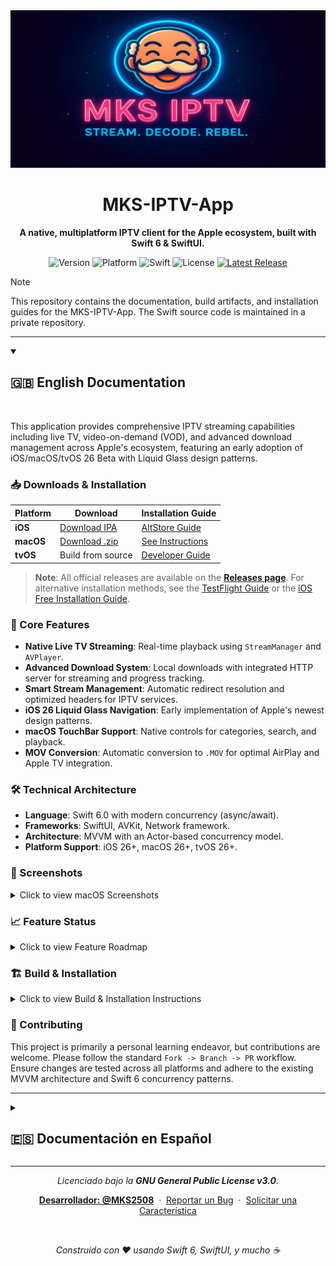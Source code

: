 <div align="center">
  <a href="https://github.com/MKS2508/MKS-IPTV-App">
    <img src="docs/imgs/banner3.webp" alt="MKS-IPTV-App Banner" width="800"/>
  </a>
  <h1>MKS-IPTV-App</h1>
  <p><strong>A native, multiplatform IPTV client for the Apple ecosystem, built with Swift 6 & SwiftUI.</strong></p>
</div>

<p align="center">
  <img alt="Version" src="https://img.shields.io/badge/version-v1.0--beta-blueviolet?style=for-the-badge">
  <img alt="Platform" src="https://img.shields.io/badge/platform-iOS%20%7C%20macOS%20%7C%20tvOS-4BC51D?style=for-the-badge">
  <img alt="Swift" src="https://img.shields.io/badge/Swift-6.0-F05138?style=for-the-badge&logo=swift">
  <img alt="License" src="https://img.shields.io/github/license/MKS2508/MKS-IPTV-App?style=for-the-badge&color=lightgrey">
  <a href="https://github.com/MKS2508/MKS-IPTV-App/releases/latest">
    <img alt="Latest Release" src="https://img.shields.io/github/v/release/MKS2508/MKS-IPTV-App?include_prereleases&style=for-the-badge&color=blue&logo=github">
  </a>
</p>

> [!NOTE]
> This repository contains the documentation, build artifacts, and installation guides for the MKS-IPTV-App. The Swift source code is maintained in a private repository.

---

<details open>
<summary><h2>🇬🇧 English Documentation</h2></summary>
<br>

This application provides comprehensive IPTV streaming capabilities including live TV, video-on-demand (VOD), and advanced download management across Apple's ecosystem, featuring an early adoption of iOS/macOS/tvOS 26 Beta with Liquid Glass design patterns.

### 📥 Downloads & Installation

| Platform | Download | Installation Guide |
|----------|----------|--------------------|
| **iOS** | [Download IPA](https://github.com/MKS2508/MKS-IPTV-App/releases/download/v1.0.0-alpha/ios_pre_mks-multiplatform-iptv.ipa) | [AltStore Guide](./build/ios/INSTALL-WITH-ALTSTORE.md) |
| **macOS** | [Download .zip](https://github.com/MKS2508/MKS-IPTV-App/releases/download/v1.0.0-alpha/mac-os-arm64_pre_mks-multiplatform-iptv.app.zip) | [See Instructions](#-macos-installation) |
| **tvOS** | Build from source | [Developer Guide](#-tvos-installation) |

> **Note**: All official releases are available on the [**Releases page**](https://github.com/MKS2508/MKS-IPTV-App/releases). For alternative installation methods, see the [TestFlight Guide](docs/TestFlight-Distribution-Guide.md) or the [iOS Free Installation Guide](docs/iOS-Free-Installation-Guide.md).

### 🚀 Core Features

- **Native Live TV Streaming**: Real-time playback using `StreamManager` and `AVPlayer`.
- **Advanced Download System**: Local downloads with integrated HTTP server for streaming and progress tracking.
- **Smart Stream Management**: Automatic redirect resolution and optimized headers for IPTV services.
- **iOS 26 Liquid Glass Navigation**: Early implementation of Apple's newest design patterns.
- **macOS TouchBar Support**: Native controls for categories, search, and playback.
- **MOV Conversion**: Automatic conversion to `.MOV` for optimal AirPlay and Apple TV integration.

### 🛠️ Technical Architecture

- **Language**: Swift 6.0 with modern concurrency (async/await).
- **Frameworks**: SwiftUI, AVKit, Network framework.
- **Architecture**: MVVM with an Actor-based concurrency model.
- **Platform Support**: iOS 26+, macOS 26+, tvOS 26+.

### 📸 Screenshots

<details>
<summary>Click to view macOS Screenshots</summary>

| Download Manager | Download Modal |
| :---: | :---: |
| ![Downloads Section](./docs/imgs/v0.0.1-alpha/macos/DownloadsSection_1.png) | ![Download Modal](./docs/imgs/v0.0.1-alpha/macos/download_modal.png) |
| **Liquid Glass Navigation** | **Series Detail View** |
| ![Liquid Glass Navigation](./docs/imgs/v0.0.1-alpha/macos/listview_liquidglasstopbar.png) | ![Series Detail](./docs/imgs/v0.0.1-alpha/macos/seriesdetail_1.png) |

</details>

### 📈 Feature Status

<details>
<summary>Click to view Feature Roadmap</summary>

#### ✅ **Production Ready**
- [x] Live TV Streaming
- [x] Download Management
- [x] Cross-Platform Navigation
- [x] iOS 26 Beta Liquid Glass
- [x] macOS TouchBar Integration
- [x] Real-time Search & Filtering

#### 🔜 **Next Release (v1.1)**
- [ ] VOD Streaming Integration
- [ ] Enhanced AirPlay Support
- [ ] Background Download Support
- [ ] Favorites System

#### 📋 **Future Roadmap (v1.2+)**
- [ ] Multiple Playback Engines (AVPlayer/VLC/FFmpeg)
- [ ] Offline Playback Mode
- [ ] Advanced Content Filtering
- [ ] Subtitle Management

</details>

### 🏗️ Build & Installation

<details>
<summary>Click to view Build & Installation Instructions</summary>

#### **Development Requirements**
- Xcode 16 Beta
- macOS 15 Beta+
- Swift 6.0
- Apple Developer Account

#### **Build Commands**
```bash
# macOS Build
xcodebuild -project mks-multiplatform-iptv.xcodeproj -scheme mks-multiplatform-iptv -configuration Debug

# iOS Build (Archive + Export)
xcodebuild -project mks-multiplatform-iptv.xcodeproj -scheme mks-multiplatform-iptv -configuration Release -archivePath build/ios/mks-iptv.xcarchive archive

# tvOS Build
xcodebuild -project mks-multiplatform-iptv.xcodeproj -scheme mks-multiplataforma-tvos-iptv -configuration Debug
```

#### **End User Installation**

##### **iOS (AltStore Method)**
1. Download the `.ipa` file from the [Releases page](https://github.com/MKS2508/MKS-IPTV-App/releases/latest).
2. Install using AltStore following the [**detailed installation guide**](./build/ios/INSTALL-WITH-ALTSTORE.md).
3. Trust the developer certificate in `Settings → General → VPN & Device Management`.

##### **macOS Installation**
1. Download the `.zip` file from Releases and unzip it.
2. Drag the `.app` bundle to your `/Applications` folder.
3. Right-click the app and select "Open", then accept the "unidentified developer" prompt.

##### **tvOS Installation**
- Requires Xcode installation with an Apple Developer account.
- Connect Apple TV via USB-C and deploy the build through Xcode.

</details>

### 🤝 Contributing

This project is primarily a personal learning endeavor, but contributions are welcome. Please follow the standard `Fork -> Branch -> PR` workflow. Ensure changes are tested across all platforms and adhere to the existing MVVM architecture and Swift 6 concurrency patterns.

</details>

---

<details>
<summary><h2>🇪🇸 Documentación en Español</h2></summary>
<br>

Esta aplicación ofrece capacidades completas de streaming IPTV, incluyendo TV en vivo, vídeo bajo demanda (VOD) y un sistema de descargas avanzado para todo el ecosistema de Apple, destacando por la adopción temprana del diseño Liquid Glass de iOS/macOS/tvOS 26.

### 📥 Descargas e Instalación

| Plataforma | Descarga | Guía de Instalación |
|------------|----------|---------------------|
| **iOS** | [Descargar IPA](https://github.com/MKS2508/MKS-IPTV-App/releases/download/v1.0.0-alpha/ios_pre_mks-multiplatform-iptv.ipa) | [Guía AltStore](./build/ios/INSTALL-WITH-ALTSTORE.md) |
| **macOS** | [Descargar .zip](https://github.com/MKS2508/MKS-IPTV-App/releases/download/v1.0.0-alpha/mac-os-arm64_pre_mks-multiplatform-iptv.app.zip) | [Ver Instrucciones](#-instalación-en-macos) |
| **tvOS** | Compilar desde código | [Guía para Desarrolladores](#-instalación-en-tvos) |

> **Nota**: Todas las versiones oficiales están en la [**página de Releases**](https://github.com/MKS2508/MKS-IPTV-App/releases). Para métodos alternativos, consulta la [Guía de TestFlight](docs/TestFlight-Distribution-Guide.md) o la [Guía de Instalación Gratuita para iOS](docs/iOS-Free-Installation-Guide.md).

### 🚀 Características Principales

- **Streaming de TV en Vivo Nativo**: Reproducción en tiempo real con `StreamManager` y `AVPlayer`.
- **Sistema de Descargas Avanzado**: Descargas locales con servidor HTTP integrado para streaming y seguimiento del progreso.
- **Gestión Inteligente de Streams**: Resolución automática de redirecciones y cabeceras optimizadas.
- **Navegación Liquid Glass de iOS 26**: Implementación temprana de los nuevos patrones de diseño de Apple.
- **Soporte para TouchBar en macOS**: Controles nativos para categorías, búsqueda y reproducción.
- **Conversión a MOV**: Conversión automática a `.MOV` para una integración óptima con AirPlay y Apple TV.

### 🛠️ Arquitectura Técnica

- **Lenguaje**: Swift 6.0 con concurrencia moderna (async/await).
- **Frameworks**: SwiftUI, AVKit, Network.
- **Arquitectura**: MVVM con un modelo de concurrencia basado en Actores.
- **Soporte de Plataformas**: iOS 26+, macOS 26+, tvOS 26+.

### 📸 Capturas de Pantalla

<details>
<summary>Haz clic para ver las capturas de macOS</summary>

| Gestor de Descargas | Modal de Descarga |
| :---: | :---: |
| ![Sección de Descargas](./docs/imgs/v0.0.1-alpha/macos/DownloadsSection_1.png) | ![Modal de Descarga](./docs/imgs/v0.0.1-alpha/macos/download_modal.png) |
| **Navegación Liquid Glass** | **Vista de Detalle de Serie** |
| ![Navegación Liquid Glass](./docs/imgs/v0.0.1-alpha/macos/listview_liquidglasstopbar.png) | ![Detalle de Serie](./docs/imgs/v0.0.1-alpha/macos/seriesdetail_1.png) |

</details>

### 📈 Estado de las Funcionalidades

<details>
<summary>Haz clic para ver el Roadmap de Funcionalidades</summary>

#### ✅ **Listo para Producción**
- [x] Streaming de TV en Vivo
- [x] Gestión de Descargas
- [x] Navegación Multiplataforma
- [x] Liquid Glass de iOS 26 Beta
- [x] Integración con TouchBar de macOS
- [x] Búsqueda y Filtrado en Tiempo Real

#### 🔜 **Próxima Versión (v1.1)**
- [ ] Integración de Streaming VOD
- [ ] Soporte Mejorado para AirPlay
- [ ] Soporte para Descargas en Segundo Plano
- [ ] Sistema de Favoritos

#### 📋 **Roadmap Futuro (v1.2+)**
- [ ] Múltiples Motores de Reproducción (AVPlayer/VLC/FFmpeg)
- [ ] Modo de Reproducción Offline
- [ ] Filtrado Avanzado de Contenido
- [ ] Gestión de Subtítulos

</details>

### 🏗️ Compilación e Instalación

<details>
<summary>Haz clic para ver las Instrucciones de Compilación e Instalación</summary>

#### **Requisitos de Desarrollo**
- Xcode 16 Beta
- macOS 15 Beta+
- Swift 6.0
- Cuenta de Desarrollador de Apple

#### **Comandos de Compilación**
```bash
# Compilar para macOS
xcodebuild -project mks-multiplatform-iptv.xcodeproj -scheme mks-multiplatform-iptv -configuration Debug

# Compilar para iOS (Archivar y Exportar)
xcodebuild -project mks-multiplatform-iptv.xcodeproj -scheme mks-multiplatform-iptv -configuration Release -archivePath build/ios/mks-iptv.xcarchive archive

# Compilar para tvOS
xcodebuild -project mks-multiplatform-iptv.xcodeproj -scheme mks-multiplataforma-tvos-iptv -configuration Debug
```

#### **Instalación para Usuario Final**

##### **Instalación en iOS (Método AltStore)**
1. Descarga el archivo `.ipa` desde la [página de Releases](https://github.com/MKS2508/MKS-IPTV-App/releases/latest).
2. Instálalo usando AltStore, siguiendo la [**guía de instalación detallada**](./build/ios/INSTALL-WITH-ALTSTORE.md).
3. Confía en el certificado de desarrollador en `Ajustes → General → VPN y Gestión de Dispositivos`.

##### **Instalación en macOS**
1. Descarga el archivo `.zip` de la página de Releases y descomprímelo.
2. Arrastra la aplicación `.app` a tu carpeta de `/Aplicaciones`.
3. Haz clic derecho en la app, selecciona "Abrir" y acepta el aviso de "desarrollador no identificado".

##### **Instalación en tvOS**
- Requiere instalación con Xcode y una cuenta de Desarrollador de Apple.
- Conecta el Apple TV por USB-C y despliega la compilación a través de Xcode.

</details>

### 🤝 Contribuciones

Este proyecto es principalmente un esfuerzo de aprendizaje personal, pero las contribuciones son bienvenidas. Por favor, sigue el flujo de trabajo estándar `Fork -> Branch -> PR`. Asegúrate de que los cambios se prueben en todas las plataformas y se adhieran a la arquitectura MVVM y los patrones de concurrencia de Swift 6 existentes.

</details>

---

<div align="center">
  <p><em>Licenciado bajo la <strong>GNU General Public License v3.0</strong>.</em></p>
  <p>
    <a href="https://github.com/MKS2508"><strong>Desarrollador: @MKS2508</strong></a> &nbsp;&middot;&nbsp;
    <a href="https://github.com/MKS2508/MKS-IPTV-App/issues">Reportar un Bug</a> &nbsp;&middot;&nbsp;
    <a href="https://github.com/MKS2508/MKS-IPTV-App/discussions">Solicitar una Característica</a>
  </p>
  <br>
  <p><em>Construido con ❤️ usando Swift 6, SwiftUI, y mucho ☕️</em></p>
</div>